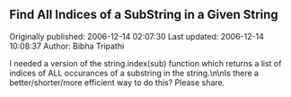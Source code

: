 ## Find All Indices of a SubString in a Given String

Originally published: 2006-12-14 02:07:30
Last updated: 2006-12-14 10:08:37
Author: Bibha Tripathi

I needed a version of the string.index(sub) function which returns a list of indices of ALL occurances of a substring in the string.\n\nIs there a better/shorter/more efficient way to do this? Please share.